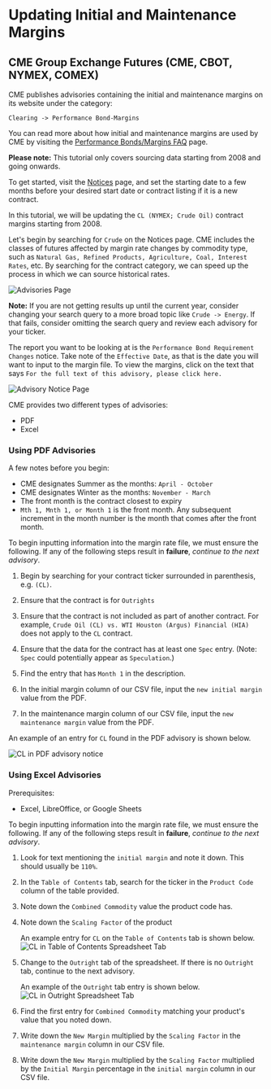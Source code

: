 # Updating Initial and Maintenance Margins

## CME Group Exchange Futures (CME, CBOT, NYMEX, COMEX)

CME publishes advisories containing the initial and maintenance margins on its website under the category:

```
Clearing -> Performance Bond-Margins
```

You can read more about how initial and maintenance margins are used by CME by visiting the [Performance Bonds/Margins FAQ](https://www.cmegroup.com/clearing/cme-clearing-overview/performance-bonds.html) page.

**Please note:** This tutorial only covers sourcing data starting from 2008 and going onwards.

To get started, visit the [Notices](https://www.cmegroup.com/tools-information/advisorySearch.html#cat=advisorynotices%3AAdvisory+Notices%2FClearing+Advisories&pageNumber=1&searchLocations=%2Fcontent%2Fcmegroup%2F&subcat=advisorynotices%3AAdvisory+Notices%2FClearing+Advisories%2FPerformance+Bond-Margins+Advisories) page, and set the starting date to a few months before your desired start date or contract listing if it is a new contract. 

In this tutorial, we will be updating the `CL (NYMEX; Crude Oil)` contract margins starting from 2008.

Let's begin by searching for `Crude` on the Notices page. CME includes the classes of futures affected by margin rate changes by commodity type, such as `Natural Gas, Refined Products, Agriculture, Coal, Interest Rates`, etc. By searching for the contract category, we can speed up the process in which we can source historical rates. 

![Advisories Page](https://cdn.quantconnect.com/i/tu/futures-margin-readme-cme-noticespage-rev0.png "CME Notices Page")

**Note:** If you are not getting results up until the current year, consider changing your search query to a more broad topic like `Crude -> Energy`. If that fails, consider omitting the search query and review each advisory for your ticker.

The report you want to be looking at is the `Performance Bond Requirement Changes` notice. Take note of the `Effective Date`, as that is the date you will want to input to the margin file. To view the margins, click on the text that says `For the full text of this advisory, please click here.`

![Advisory Notice Page](https://cdn.quantconnect.com/i/tu/futures-margin-readme-cme-advisorynotice-rev0.png "CME Advisory Notice Page")

CME provides two different types of advisories:

* PDF
* Excel

### Using PDF Advisories

A few notes before you begin:

* CME designates Summer as the months: `April - October` 
* CME designates Winter as the months: `November - March`
* The front month is the contract closest to expiry
* `Mth 1, Mnth 1, or Month 1` is the front month. Any subsequent increment in the month number is the month that comes after the front month.

To begin inputting information into the margin rate file, we must ensure the following. If any of the following steps result in **failure**, _continue to the next advisory_.

1. Begin by searching for your contract ticker surrounded in parenthesis, e.g. `(CL)`. 

2. Ensure that the contract is for `Outrights`

3. Ensure that the contract is not included as part of another contract. For example, `Crude Oil (CL) vs. WTI Houston (Argus) Financial (HIA)` does not apply to the `CL` contract.

4. Ensure that the data for the contract has at least one `Spec` entry. (Note: `Spec` could potentially appear as `Speculation`.)

5. Find the entry that has `Month 1` in the description.

6. In the initial margin column of our CSV file, input the `new initial margin` value from the PDF.

7. In the maintenance margin column of our CSV file, input the `new maintenance margin` value from the PDF.

An example of an entry for `CL` found in the PDF advisory is shown below.

![CL in PDF advisory notice](https://cdn.quantconnect.com/i/tu/futures-margin-readme-cme-advisorypdfentry-rev0.png "CME CL in PDF Advisory Notice")

### Using Excel Advisories

Prerequisites:

* Excel, LibreOffice, or Google Sheets

To begin inputting information into the margin rate file, we must ensure the following. If any of the following steps result in **failure**, _continue to the next advisory_.

1. Look for text mentioning the `initial margin` and note it down. This should usually be `110%`.

2. In the `Table of Contents` tab, search for the ticker in the `Product Code` column of the table provided.

3. Note down the `Combined Commodity` value the product code has.

4. Note down the `Scaling Factor` of the product

    An example entry for `CL` on the `Table of Contents` tab is shown below.
    ![CL in Table of Contents Spreadsheet Tab](https://cdn.quantconnect.com/i/tu/futures-margin-readme-cme-tableofcontentsspreadsheet-rev0.png "CME CL in Table of Contents Spreadsheet Tab")

5. Change to the `Outright` tab of the spreadsheet. If there is no `Outright` tab, continue to the next advisory.

    An example of the `Outright` tab entry is shown below.
    ![CL in Outright Spreadsheet Tab](https://cdn.quantconnect.com/i/tu/futures-margin-readme-cme-outrightsspreadsheet-rev0.png "CME CL in Outright Spreadsheet Tab")

6. Find the first entry for `Combined Commodity` matching your product's value that you noted down.

7. Write down the `New Margin` multiplied by the `Scaling Factor` in the `maintenance margin` column in our CSV file.

8. Write down the `New Margin` multiplied by the `Scaling Factor` multiplied by the `Initial Margin` percentage in the `initial margin` column in our CSV file.